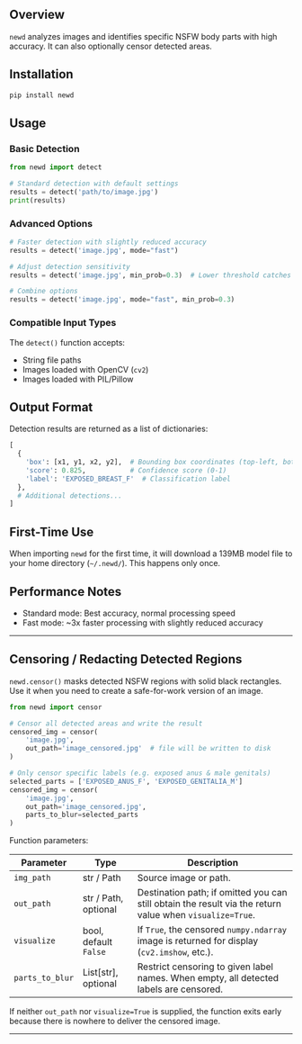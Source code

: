 ## Overview

 `newd` analyzes images and identifies specific NSFW body parts with high accuracy. It can also optionally censor detected areas.

## Installation

```bash
pip install newd
```

## Usage

### Basic Detection

```python
from newd import detect

# Standard detection with default settings
results = detect('path/to/image.jpg')
print(results)
```

### Advanced Options

```python
# Faster detection with slightly reduced accuracy
results = detect('image.jpg', mode="fast")

# Adjust detection sensitivity
results = detect('image.jpg', min_prob=0.3)  # Lower threshold catches more potential matches

# Combine options
results = detect('image.jpg', mode="fast", min_prob=0.3)
```

### Compatible Input Types

The `detect()` function accepts:
- String file paths
- Images loaded with OpenCV (`cv2`)
- Images loaded with PIL/Pillow

## Output Format

Detection results are returned as a list of dictionaries:

```python
[
  {
    'box': [x1, y1, x2, y2],  # Bounding box coordinates (top-left, bottom-right)
    'score': 0.825,           # Confidence score (0-1)
    'label': 'EXPOSED_BREAST_F'  # Classification label
  },
  # Additional detections...
]
```

## First-Time Use

When importing `newd` for the first time, it will download a 139MB model file to your home directory (`~/.newd/`). This happens only once.

## Performance Notes

- Standard mode: Best accuracy, normal processing speed
- Fast mode: ~3x faster processing with slightly reduced accuracy

---

## Censoring / Redacting Detected Regions

`newd.censor()` masks detected NSFW regions with solid black rectangles. Use it when you need to create a safe-for-work version of an image.

```python
from newd import censor

# Censor all detected areas and write the result
censored_img = censor(
    'image.jpg',
    out_path='image_censored.jpg'  # file will be written to disk
)

# Only censor specific labels (e.g. exposed anus & male genitals)
selected_parts = ['EXPOSED_ANUS_F', 'EXPOSED_GENITALIA_M']
censored_img = censor(
    'image.jpg',
    out_path='image_censored.jpg',
    parts_to_blur=selected_parts
)
```

Function parameters:

| Parameter | Type | Description |
|-----------|------|-------------|
| `img_path` | str / Path | Source image or path. |
| `out_path` | str / Path, optional | Destination path; if omitted you can still obtain the result via the return value when `visualize=True`. |
| `visualize` | bool, default `False` | If `True`, the censored `numpy.ndarray` image is returned for display (`cv2.imshow`, etc.). |
| `parts_to_blur` | List[str], optional | Restrict censoring to given label names. When empty, all detected labels are censored. |

If neither `out_path` nor `visualize=True` is supplied, the function exits early because there is nowhere to deliver the censored image.

---



